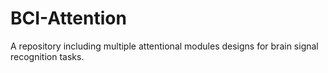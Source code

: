 # BCI-Attention
A repository including multiple attentional modules designs for brain signal recognition tasks.
